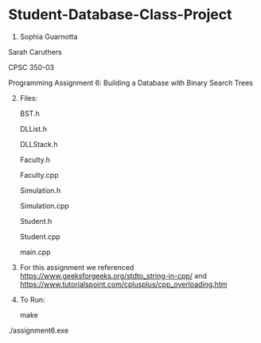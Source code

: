 # Student-Database-Class-Project

1. Sophia Guarnotta

  Sarah Caruthers

  CPSC 350-03

  Programming Assignment 6: Building a Database with Binary Search Trees

2. Files:

   BST.h

   DLList.h

   DLLStack.h

   Faculty.h

   Faculty.cpp

   Simulation.h

   Simulation.cpp

   Student.h

   Student.cpp

   main.cpp


4. For this assignment we referenced https://www.geeksforgeeks.org/stdto_string-in-cpp/ and https://www.tutorialspoint.com/cplusplus/cpp_overloading.htm

5. To Run:

   make

  ./assignment6.exe
